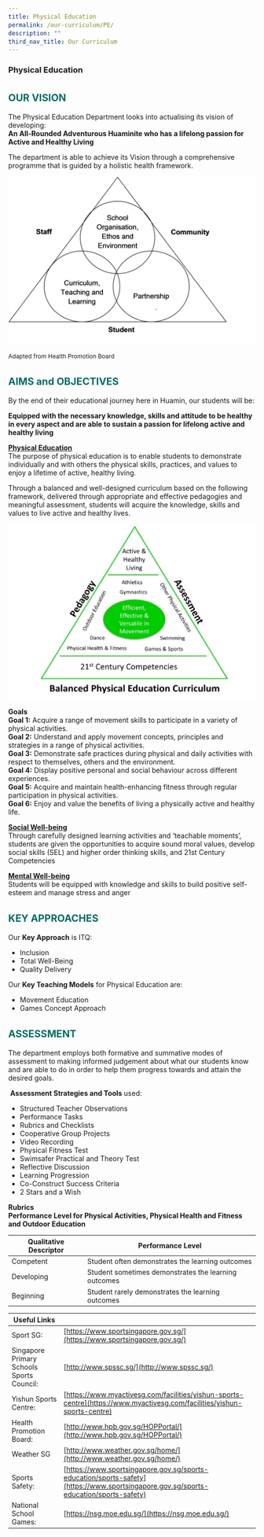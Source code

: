 ```yaml
---
title: Physical Education
permalink: /our-curriculum/PE/
description: ""
third_nav_title: Our Curriculum
---
```

### **Physical Education**

<b style="color:#016C62; font-size:20px; line-height: 3;">OUR VISION</b><br>
The Physical Education Department looks into actualising its vision of developing:  
**An All-Rounded Adventurous Huaminite who has a lifelong passion for Active and Healthy Living**  
  
The department is able to achieve its Vision through a comprehensive programme that is guided by a holistic health framework.

![](/images/hpb.png)
<p style="font-size:12px;">Adapted from Health Promotion Board</p>

<b style="color:#016C62; font-size:20px; line-height: 3;">AIMS and OBJECTIVES</b><br>
By the end of their educational journey here in Huamin, our students will be:

<b>Equipped with the necessary knowledge, skills and attitude to be healthy in every aspect and are able to sustain a passion for lifelong active and healthy living</b>

<b><u>Physical Education</u></b><br>
The purpose of physical education is to enable students to demonstrate individually and with others the physical skills, practices, and values to enjoy a lifetime of active, healthy living.

Through a balanced and well-designed curriculum based on the following framework, delivered through appropriate and effective pedagogies and meaningful assessment, students will acquire the knowledge, skills and values to live active and healthy lives.

![](/images/pe_annotation.jpg)

<b>Goals</b><br>
<b>Goal 1:</b> Acquire a range of movement skills to participate in a variety of physical activities.<br>
<b>Goal 2:</b> Understand and apply movement concepts, principles and strategies in a range of physical activities.<br>
<b>Goal 3:</b> Demonstrate safe practices during physical and daily activities with respect to themselves, others and the environment.<br>
<b>Goal 4:</b> Display positive personal and social behaviour across different experiences.<br>
<b>Goal 5:</b> Acquire and maintain health-enhancing fitness through regular participation in physical activities.<br>
<b>Goal 6:</b> Enjoy and value the benefits of living a physically active and healthy life.<br>

<b><u>Social Well-being</u></b><br>
Through carefully designed learning activities and ‘teachable moments’, students are given the opportunities to acquire sound moral values, develop social skills (SEL) and higher order thinking skills, and 21st&nbsp;Century Competencies  

<b><u>Mental Well-being</u></b><br>
Students will be equipped with knowledge and skills to build positive self-esteem and manage stress and anger

<b style="color:#016C62; font-size:20px; line-height: 3;">KEY APPROACHES</b><br>
Our&nbsp;**Key Approach**&nbsp;is ITQ:  
*   Inclusion
*   Total Well-Being
*   Quality Delivery

Our&nbsp;**Key Teaching Models**&nbsp;for Physical Education are:
*   Movement Education
*   Games Concept Approach

<b style="color:#016C62; font-size:20px; line-height: 3;">ASSESSMENT</b><br>
The department employs both formative and summative modes of assessment to making informed judgement about what our students know and are able to do in order to help them progress towards and attain the desired goals.

&nbsp;**Assessment Strategies and Tools**&nbsp;used:&nbsp; &nbsp; &nbsp;

* Structured Teacher Observations
* Performance Tasks
* Rubrics and Checklists
* Cooperative Group Projects
* Video Recording
* Physical Fitness Test
* Swimsafer Practical and Theory Test
* Reflective Discussion
* Learning Progression
* Co-Construct Success Criteria
* 2 Stars and a Wish

<b>Rubrics</b><br>
<b>Performance Level for Physical Activities, Physical Health and Fitness and Outdoor Education</b><br>


| Qualitative Descriptor | Performance Level |
| -------- | -------- |
| Competent     | Student often demonstrates the learning outcomes     |
| Developing | Student sometimes demonstrates the learning outcomes | 
| Beginning | Student rarely demonstrates the learning outcomes |

| Useful Links |  |
| -------- | -------- |
| Sport SG: | [https://www.sportsingapore.gov.sg/](https://www.sportsingapore.gov.sg/) |
| Singapore Primary Schools Sports Council: | [http://www.spssc.sg/](http://www.spssc.sg/) |
| Yishun Sports Centre: | [https://www.myactivesg.com/facilities/yishun-sports-centre](https://www.myactivesg.com/facilities/yishun-sports-centre) |
| Health Promotion Board: | [http://www.hpb.gov.sg/HOPPortal/](http://www.hpb.gov.sg/HOPPortal/) | 
| Weather SG | [http://www.weather.gov.sg/home/](http://www.weather.gov.sg/home/) |
| Sports Safety: | [https://www.sportsingapore.gov.sg/sports-education/sports-safety](https://www.sportsingapore.gov.sg/sports-education/sports-safety) |
| National School Games: | [https://nsg.moe.edu.sg/](https://nsg.moe.edu.sg/) |